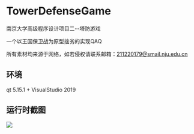 # TowerDefenseGame

南京大学高级程序设计项目二--塔防游戏

一个以王国保卫战为原型拙劣的实现QAQ

所有素材均来源于网络，如若侵权请联系邮箱：211220179@smail.nju.edu.cn

## 环境 

qt 5.15.1 + VisualStudio 2019

## 运行时截图

![](https://github.com/Chenyantt/TowerDefenseGame/master/shot1.png)  

